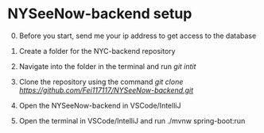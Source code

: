 # NYSeeNow-backend setup
0. Before you start, send me your ip address to get access to the database

1. Create a folder for the NYC-backend repository 

2. Navigate into the folder in the terminal and run _git intit_

3. Clone the repository using the command _git clone https://github.com/Fei117117/NYSeeNow-backend.git_

4. Open the NYSeeNow-backend in VSCode/IntelliJ

5. Open the terminal in VSCode/IntelliJ and run ./mvnw spring-boot:run
